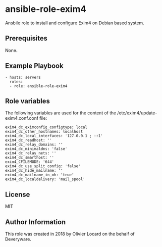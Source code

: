 # ansible-role-exim4
Ansbile role to install and configure Exim4 on Debian based system.

## Prerequisites

None.

## Example Playbook

    - hosts: servers
      roles:
      - role: ansible-role-exim4

## Role variables

The following variables are used for the content of the /etc/exim4/update-exim4.conf.conf file:

    exim4_dc_eximconfig_configtype: local
    exim4_dc_other_hostnames: localhost
    exim4_dc_local_interfaces: '127.0.0.1 ; ::1'
    exim4_dc_readhost: ''
    exim4_dc_relay_domains: ''
    exim4_dc_minimaldns: 'false'
    exim4_dc_relay_nets: ''
    exim4_dc_smarthost: ''
    exim4_CFILEMODE: '644'
    exim4_dc_use_split_config: 'false'
    exim4_dc_hide_mailname: ''
    exim4_dc_mailname_in_oh: 'true'
    exim4_dc_localdelivery: 'mail_spool'


## License

MIT

## Author Information

This role was created in 2018 by Olivier Locard on the behalf of Deveryware.

